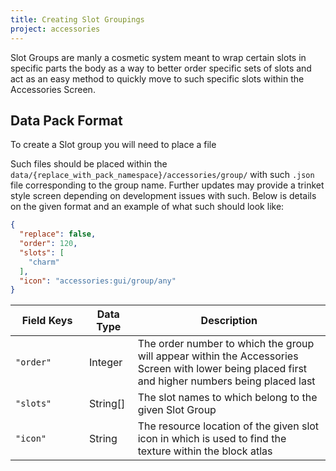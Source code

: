 ```yaml
---
title: Creating Slot Groupings
project: accessories
---
```


Slot Groups are manly a cosmetic system meant to wrap certain slots in specific parts the body as a way to better order specific sets of slots and act as an easy method to quickly move to such specific slots within the Accessories Screen. 

## Data Pack Format

To create a Slot group you will need to place a file 

Such files should be placed within the `data/{replace_with_pack_namespace}/accessories/group/` with such `.json` file corresponding to the group name. Further updates may provide a trinket style screen depending on development issues with such. Below is details on the given format and an example of what such should look like:

```json
{
  "replace": false,
  "order": 120,
  "slots": [
    "charm"
  ],
  "icon": "accessories:gui/group/any"
}
```

| <div style="width:102px">Field Keys</div> | Data Type | Description |
|--|--|--|
| `"order"` | Integer | The order number to which the group will appear within the Accessories Screen with lower being placed first and higher numbers being placed last |
| `"slots"` | String[] | The slot names to which belong to the given Slot Group |
| `"icon"` | String | The resource location of the given slot icon in which is used to find the texture within the block atlas |